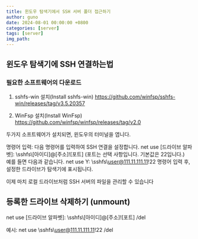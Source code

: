 ```yaml
---
title: 윈도우 탐색기에서 SSH 서버 폴더 접근하기
author: guno
date: 2024-08-01 00:00:00 +0800
categories: [server]
tags: [server]
img_path:
---
```


## 윈도우 탐색기에 SSH 연결하는법

### 필요한 소프트웨어의 다운로드

1. sshfs-win 설치(Install sshfs-win)
https://github.com/winfsp/sshfs-win/releases/tag/v3.5.20357

2. WinFsp 설치(Install WinFsp)
https://github.com/winfsp/winfsp/releases/tag/v2.0

두가지 소프트웨어가 설치되면, 윈도우의 터미널을 엽니다.

명령어 입력: 다음 명령어를 입력하여 SSH 연결을 설정합니다. net use [드라이브 알파벳]: \\sshfs\\[아이디]@[주소]![포트]
(포트는 선택 사항입니다. 기본값은 22입니다.)
 
예를 들면 다음과 같습니다.
net use Y: \\sshfs\\user@111.11.111.11!22
명령어 입력 후, 설정한 드라이브가 탐색기에 표시됩니다.

이제 마치 로컬 드라이브처럼 SSH 서버의 파일을 관리할 수 있습니다

## 등록한 드라이브 삭제하기 (unmount)
net use [드라이브 알파벳]: \\sshfs\\[아이디]@[주소]![포트] /del

예시: net use \\sshfs\\user@111.11.111.11!22 /del
 

[nodejs]: https://nodejs.org/
[starter]: https://github.com/cotes2020/chirpy-starter
[pages-workflow-src]: https://docs.github.com/en/pages/getting-started-with-github-pages/configuring-a-publishing-source-for-your-github-pages-site#publishing-with-a-custom-github-actions-workflow
[latest-tag]: https://github.com/cotes2020/jekyll-theme-chirpy/tags
